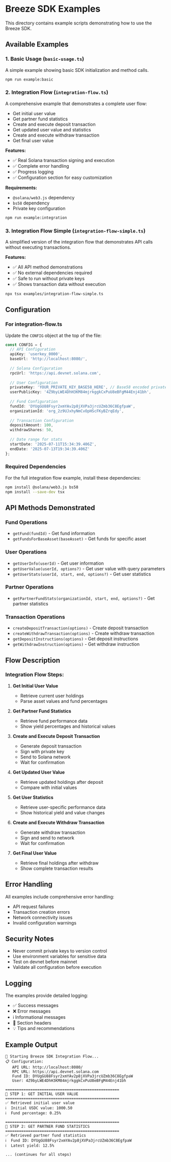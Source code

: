 # Breeze SDK Examples

This directory contains example scripts demonstrating how to use the Breeze SDK.

## Available Examples

### 1. Basic Usage (`basic-usage.ts`)
A simple example showing basic SDK initialization and method calls.

```bash
npm run example:basic
```

### 2. Integration Flow (`integration-flow.ts`)
A comprehensive example that demonstrates a complete user flow:
- Get initial user value
- Get partner fund statistics
- Create and execute deposit transaction
- Get updated user value and statistics
- Create and execute withdraw transaction
- Get final user value

**Features:**
- ✅ Real Solana transaction signing and execution
- ✅ Complete error handling
- ✅ Progress logging
- ✅ Configuration section for easy customization

**Requirements:**
- `@solana/web3.js` dependency
- `bs58` dependency
- Private key configuration

```bash
npm run example:integration
```

### 3. Integration Flow Simple (`integration-flow-simple.ts`)
A simplified version of the integration flow that demonstrates API calls without executing transactions.

**Features:**
- ✅ All API method demonstrations
- ✅ No external dependencies required
- ✅ Safe to run without private keys
- ✅ Shows transaction data without execution

```bash
npx tsx examples/integration-flow-simple.ts
```

## Configuration

### For integration-flow.ts

Update the `CONFIG` object at the top of the file:

```typescript
const CONFIG = {
  // API Configuration
  apiKey: 'userkey_0000',
  baseUrl: 'http://localhost:8080/',
  
  // Solana Configuration  
  rpcUrl: 'https://api.devnet.solana.com',
  
  // User Configuration
  privateKey: 'YOUR_PRIVATE_KEY_BASE58_HERE', // Base58 encoded private key
  userPublicKey: '4Z9byLWE4DhH3KM84mjrkggkCxPuU8eBFgM44Enj41bh',
  
  // Fund Configuration
  fundId: 'DYUgGU88Fsyr2xmYAv2p8jXVPa3jrcUZmb36C8EgfpaW',
  organizationId: 'org_2z9UJxhyNmCvOpHScFKyBZrqEdy',
  
  // Transaction Configuration
  depositAmount: 100,
  withdrawShares: 50,
  
  // Date range for stats
  startDate: '2025-07-11T15:34:39.406Z',
  endDate: '2025-07-13T19:34:39.406Z'
};
```

### Required Dependencies

For the full integration flow example, install these dependencies:

```bash
npm install @solana/web3.js bs58
npm install --save-dev tsx
```

## API Methods Demonstrated

### Fund Operations
- `getFund(fundId)` - Get fund information
- `getFundsForBaseAsset(baseAsset)` - Get funds for specific asset

### User Operations
- `getUserInfo(userId)` - Get user information
- `getUserValue(userId, options?)` - Get user value with query parameters
- `getUserStats(userId, start, end, options?)` - Get user statistics

### Partner Operations
- `getPartnerFundStats(organizationId, start, end, options?)` - Get partner statistics

### Transaction Operations
- `createDepositTransaction(options)` - Create deposit transaction
- `createWithdrawTransaction(options)` - Create withdraw transaction
- `getDepositInstructions(options)` - Get deposit instructions
- `getWithdrawInstruction(options)` - Get withdraw instruction

## Flow Description

### Integration Flow Steps:

1. **Get Initial User Value**
   - Retrieve current user holdings
   - Parse asset values and fund percentages

2. **Get Partner Fund Statistics**
   - Retrieve fund performance data
   - Show yield percentages and historical values

3. **Create and Execute Deposit Transaction**
   - Generate deposit transaction
   - Sign with private key
   - Send to Solana network
   - Wait for confirmation

4. **Get Updated User Value**
   - Retrieve updated holdings after deposit
   - Compare with initial values

5. **Get User Statistics**
   - Retrieve user-specific performance data
   - Show historical yield and value changes

6. **Create and Execute Withdraw Transaction**
   - Generate withdraw transaction
   - Sign and send to network
   - Wait for confirmation

7. **Get Final User Value**
   - Retrieve final holdings after withdraw
   - Show complete transaction results

## Error Handling

All examples include comprehensive error handling:
- API request failures
- Transaction creation errors
- Network connectivity issues
- Invalid configuration warnings

## Security Notes

- Never commit private keys to version control
- Use environment variables for sensitive data
- Test on devnet before mainnet
- Validate all configuration before execution

## Logging

The examples provide detailed logging:
- ✅ Success messages
- ❌ Error messages
- ℹ️ Informational messages
- 🔄 Section headers
- 💡 Tips and recommendations

## Example Output

```
🚀 Starting Breeze SDK Integration Flow...
📋 Configuration:
   API URL: http://localhost:8080/
   RPC URL: https://api.devnet.solana.com
   Fund ID: DYUgGU88Fsyr2xmYAv2p8jXVPa3jrcUZmb36C8EgfpaW
   User: 4Z9byLWE4DhH3KM84mjrkggkCxPuU8eBFgM44Enj41bh

==================================================
🔄 STEP 1: GET INITIAL USER VALUE
==================================================
✅ Retrieved initial user value
ℹ️  Initial USDC value: 1000.50
ℹ️  Fund percentage: 0.25%

==================================================
🔄 STEP 2: GET PARTNER FUND STATISTICS
==================================================
✅ Retrieved partner fund statistics
ℹ️  Fund ID: DYUgGU88Fsyr2xmYAv2p8jXVPa3jrcUZmb36C8EgfpaW
ℹ️  Latest yield: 12.5%

... (continues for all steps)
```